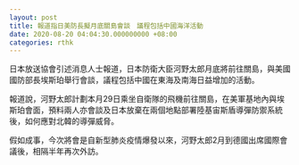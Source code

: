 ```yaml
---
layout: post
title: 報道指日美防長擬月底關島會談　議程包括中國海洋活動
date: 2020-08-20 04:04:30.000000000 +08:00
categories: rthk
---
```


日本放送協會引述消息人士報道，日本防衛大臣河野太郎月底將前往關島，與美國國防部長埃斯珀舉行會談，議程包括中國在東海及南海日益增加的活動。

報道說，河野太郎計劃本月29日乘坐自衛隊的飛機前往關島，在美軍基地內與埃斯珀會面，預料兩人亦會談及日本放棄在兩個地點部署陸基宙斯盾導彈防禦系統後，如何應對北韓的導彈威脅。

假如成事，今次將會是自新型肺炎疫情爆發以來，河野太郎2月到德國出席國際會議後，相隔半年再次外訪。

